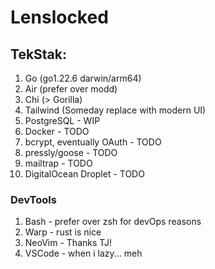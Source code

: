 # Lenslocked

## TekStak:

1. Go (go1.22.6 darwin/arm64)
2. Air (prefer over modd)
3. Chi (> Gorilla)
4. Tailwind (Someday replace with modern UI)
5. PostgreSQL - WIP
6. Docker - TODO
7. bcrypt, eventually OAuth - TODO
8. pressly/goose - TODO
9. mailtrap - TODO
10. DigitalOcean Droplet - TODO

### DevTools

1. Bash - prefer over zsh for devOps reasons
2. Warp - rust is nice
3. NeoVim - Thanks TJ!
4. VSCode - when i lazy... meh
